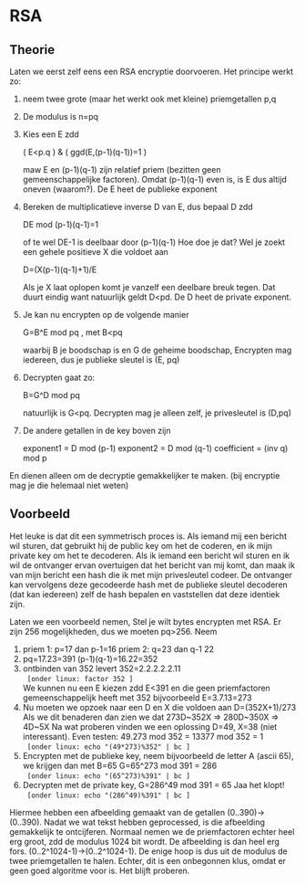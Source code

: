 # RSA

## Theorie
Laten we eerst zelf eens een RSA encryptie doorvoeren. Het principe werkt zo:

1. neem twee grote (maar het werkt ook met kleine) priemgetallen p,q
2. De modulus is n=pq
3. Kies een E zdd

	( E<p.q ) & ( ggd(E,(p-1)(q-1))=1 )

      maw E en (p-1)(q-1) zijn relatief priem (bezitten geen gemeenschappelijke factoren). Omdat (p-1)(q-1) even is, is E dus altijd oneven (waarom?). De E heet de publieke exponent
4. Bereken de multiplicatieve inverse D van E, dus bepaal D zdd

	DE mod (p-1)(q-1)=1

      of te wel DE-1 is deelbaar door (p-1)(q-1)
      Hoe doe je dat? Wel je zoekt een gehele positieve X die voldoet aan

	D=(X(p-1)(q-1)+1)/E

      Als je X laat oplopen komt je vanzelf een deelbare breuk tegen. Dat duurt eindig want natuurlijk geldt D<pd. De D heet de private exponent.
5. Je kan nu encrypten op de volgende manier

	G=B^E mod pq , met B<pq

      waarbij B je boodschap is en G de geheime boodschap, Encrypten mag iedereen, dus je publieke sleutel is (E, pq)
6. Decrypten gaat zo:

	B=G^D mod pq

      natuurlijk is G<pq. Decrypten mag je alleen zelf, je privesleutel is (D,pq)
7. De andere getallen in de key boven zijn

	exponent1    = D mod (p-1)
   	exponent2    = D mod (q-1)
   	coefficient  = (inv q) mod p


En dienen alleen om de decryptie gemakkelijker te maken. (bij encryptie mag je die helemaal niet weten)



## Voorbeeld

Het leuke is dat dit een symmetrisch proces is. Als iemand mij een bericht wil sturen, dat gebruikt hij de public key om het de coderen, en ik mijn private key om het te decoderen. Als ik iemand een bericht wil sturen en ik wil de ontvanger ervan overtuigen dat het bericht van mij komt, dan maak ik van mijn bericht een hash die ik met mijn privesleutel codeer. De ontvanger kan vervolgens deze gecodeerde hash met de publieke sleutel decoderen (dat kan iedereen) zelf de hash bepalen en vaststellen dat deze identiek zijn.

Laten we een voorbeeld nemen, Stel je wilt bytes encrypten met RSA. Er zijn 256 mogelijkheden, dus we moeten pq>256. Neem

1. priem 1: p=17 dan p-1=16
	 priem 2: q=23 dan q-1 22
2. pq=17.23=391
	 (p-1)(q-1)=16.22=352
3. ontbinden van 352 levert 352=2.2.2.2.2.11     
	` [onder linux: factor 352 ]`    
	 We kunnen nu een E kiezen zdd E<391 en die
	 geen priemfactoren gemeenschappelijk heeft met 352
	 bijvoorbeeld E=3.7.13=273
4. Nu moeten we opzoek naar een D en X die voldoen aan
	 D=(352X+1)/273
	 Als we dit benaderen dan zien we dat
	 273D~352X => 280D~350X => 4D~5X
	 Na wat proberen vinden we een oplossing
	 D=49, X=38 (niet interessant).
	 Even testen: 49.273 mod 352 = 13377 mod 352 = 1     
	` [onder linux: echo "(49*273)%352" | bc ]`     
5. Encrypten met de publieke key, neem bijvoorbeeld
	 de letter A (ascii 65), we krijgen dan met B=65
	 G=65^273 mod 391 = 286     
	` [onder linux: echo "(65^273)%391" | bc ]`
6. Decrypten met de private key,
	 G=286^49 mod 391 = 65 Jaa het klopt!     
	` [onder linux: echo "(286^49)%391" | bc ]`

Hiermee hebben een afbeelding gemaakt van de getallen (0..390)->(0..390). Nadat we wat tekst hebben geprocessed, is die afbeelding gemakkelijk te ontcijferen. Normaal nemen we de priemfactoren echter heel erg groot, zdd de modulus 1024 bit wordt. De afbeelding is dan heel erg fors. (0..2^1024-1)->(0..2^1024-1). De enige hoop is dus uit de modulus de twee priemgetallen te halen. Echter, dit is een onbegonnen klus, omdat er geen goed algoritme voor is. Het blijft proberen. 